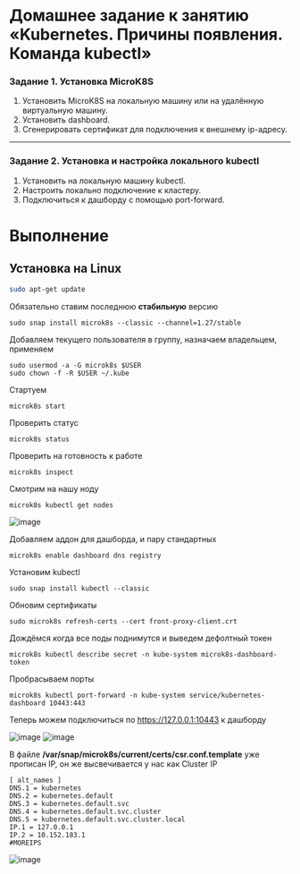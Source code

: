 # Домашнее задание к занятию «Kubernetes. Причины появления. Команда kubectl»

### Задание 1. Установка MicroK8S

1. Установить MicroK8S на локальную машину или на удалённую виртуальную машину.
2. Установить dashboard.
3. Сгенерировать сертификат для подключения к внешнему ip-адресу.

------

### Задание 2. Установка и настройка локального kubectl
1. Установить на локальную машину kubectl.
2. Настроить локально подключение к кластеру.
3. Подключиться к дашборду с помощью port-forward.


# Выполнение
## Установка на Linux

```bash
sudo apt-get update
```
Обязательно ставим последнюю **стабильную** версию
```
sudo snap install microk8s --classic --channel=1.27/stable
```
Добавляем текущего пользователя в группу, назначаем владельцем, применяем
```
sudo usermod -a -G microk8s $USER
sudo chown -f -R $USER ~/.kube
```
Стартуем
```
microk8s start
```
Проверить статус
```
microk8s status
```
Проверить на готовность к работе
```
microk8s inspect
```
Смотрим на нашу ноду
```
microk8s kubectl get nodes
```
![image](https://github.com/SemenAmbarnov/kuber-homeworks/assets/92155007/30f20270-6e09-4f39-acbe-cc78e9efbbca)

Добавляем аддон для дашборда, и пару стандартных
```
microk8s enable dashboard dns registry
```
Установим kubectl

```
sudo snap install kubectl --classic
```
Обновим сертификаты
```
sudo microk8s refresh-certs --cert front-proxy-client.crt
```
Дождёмся когда все поды поднимутся и выведем дефолтный токен  
```
microk8s kubectl describe secret -n kube-system microk8s-dashboard-token
```
Пробрасываем порты
```
microk8s kubectl port-forward -n kube-system service/kubernetes-dashboard 10443:443
```
Теперь можем подключиться по https://127.0.0.1:10443 к дашборду

![image](https://github.com/SemenAmbarnov/kuber-homeworks/assets/92155007/f97e28b7-2ba0-4c49-b6d4-ce129b790ce5)
![image](https://github.com/SemenAmbarnov/kuber-homeworks/assets/92155007/1db7e637-484b-42e4-886d-f18ccf100f71)



В файле **/var/snap/microk8s/current/certs/csr.conf.template** уже прописан IP, он же высвечивается у нас как Cluster IP
```
[ alt_names ]
DNS.1 = kubernetes
DNS.2 = kubernetes.default
DNS.3 = kubernetes.default.svc
DNS.4 = kubernetes.default.svc.cluster
DNS.5 = kubernetes.default.svc.cluster.local
IP.1 = 127.0.0.1
IP.2 = 10.152.183.1
#MOREIPS
```

![image](https://github.com/SemenAmbarnov/kuber-homeworks/assets/92155007/1af5989c-2c7c-4373-9e6a-dadda86554b7)





